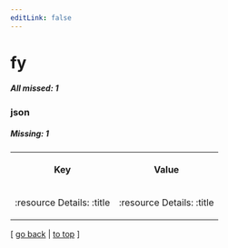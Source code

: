 ```yaml
---
editLink: false
---
```


# fy

##### All missed: 1


### json

##### Missing: 1

<table width="100%">
<tr><th width="50%">

Key

</th><th width="50%">

Value

</th></tr>
<tr><td width="50%">

:resource Details: :title

</td><td width="50%">

:resource Details: :title

</td></tr>
</table>

[ [go back](../status.md) | [to top](#) ]

